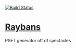 [![Build Status](https://travis-ci.org/mottaquikarim/raybans.svg?branch=master)](https://travis-ci.org/mottaquikarim/raybans)

# [Raybans](https://raybans.surge.sh/#/)

PSET generator off of spectacles


